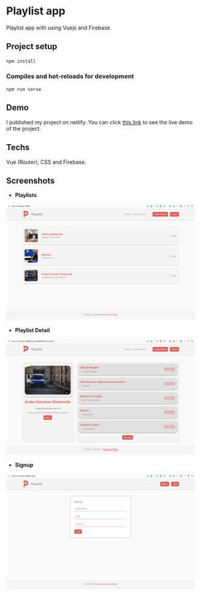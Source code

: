 # Playlist app

Playlist app with using Vuejs and Firebase.

## Project setup

```
npm install
```

### Compiles and hot-reloads for development

```
npm run serve
```

## Demo

I published my project on netlify. You can click [this link](https://pokepokeapp.netlify.app/)
to see the live demo of the project.

## Techs

Vue (Router), CSS and Firebase.

## Screenshots

-  **Playlists**

![App Screenshot](https://github.com/ramazandogna/Vue-Journey/blob/master/14-Playlist-app/playlist/src/assets/screenshots/playlists.png)

-  **Playlist Detail**

![App Screenshot](https://github.com/ramazandogna/Vue-Journey/blob/master/14-Playlist-app/playlist/src/assets/screenshots/playlist-detail.png)

-  **Signup**

![App Screenshot](https://github.com/ramazandogna/Vue-Journey/blob/master/14-Playlist-app/playlist/src/assets/screenshots/signup.png)
